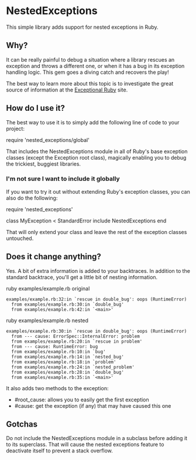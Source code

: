 # NestedExceptions

This simple library adds support for nested exceptions in Ruby.

## Why?

It can be really painful to debug a situation where a library rescues an
exception and throws a different one, or when it has a bug in its
exception handling logic. This gem goes a diving catch and recovers the
play!

The best way to learn more about this topic is to investigate the great
source of information at the [Exceptional Ruby](http://exceptionalruby.com/) site.

## How do I use it?

The best way to use it is to simply add the following line of code to
your project:

  require 'nested_exceptions/global'

That includes the NestedExceptions module in all of Ruby's base
exception classes (except the Exception root class), magically enabling
you to debug the trickiest, buggiest libraries.

### I'm not sure I want to include it globally

If you want to try it out without extending Ruby's exception classes,
you can also do the following:

  require 'nested_exceptions'

  class MyException < StandardError
    include NestedExceptions
  end

That will only extend your class and leave the rest of the exception
classes untouched.

## Does it change anything?

Yes. A bit of extra information is added to your backtraces. In addition
to the standard backtrace, you'll get a little bit of nesting
information.

  ruby examples/example.rb original

    examples/example.rb:32:in `rescue in double_bug': oops (RuntimeError)
      from examples/example.rb:30:in `double_bug'
      from examples/example.rb:42:in `<main>'


  ruby examples/example.rb nested

    examples/example.rb:30:in `rescue in double_bug': oops (RuntimeError)
      from --- cause: ErrorSpec::InternalError: problem
      from examples/example.rb:20:in `rescue in problem'
      from --- cause: RuntimeError: bug
      from examples/example.rb:10:in `bug'
      from examples/example.rb:14:in `nested_bug'
      from examples/example.rb:18:in `problem'
      from examples/example.rb:24:in `nested_problem'
      from examples/example.rb:28:in `double_bug'
      from examples/example.rb:35:in `<main>'

It also adds two methods to the exception:

* #root_cause: allows you to easily get the first exception
* #cause: get the exception (if any) that may have caused this one

## Gotchas

Do not include the NestedExceptions module in a subclass before adding
it to its superclass. That will cause the nested exceptions feature to
deactivate itself to prevent a stack overflow.
